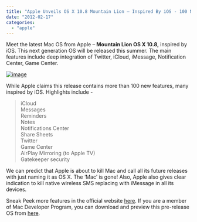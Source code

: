 ```yaml
---
title: "Apple Unveils OS X 10.8 Mountain Lion – Inspired By iOS - 100 New Features"
date: "2012-02-17"
categories: 
  - "apple"
---
```


Meet the latest Mac OS from Apple – **Mountain Lion OS X 10.8,** inspired by iOS. This next generation OS will be released this summer. The main features include deep integration of Twitter, iCloud, iMessage, Notification Center, Game Center.

[![image](http://lh3.ggpht.com/-RA7SEV9uDXA/Tz38sNzt7sI/AAAAAAAAIaY/qE8qveydRQs/image_thumb.png?imgmax=800 "image")](http://lh3.ggpht.com/-2bvt7VTSjxQ/Tz38rRRsysI/AAAAAAAAIaQ/tJ8TdR6ZMJI/s1600-h/image%25255B2%25255D.png)

While Apple claims this release contains more than 100 new features, many inspired by iOS. Highlights include -

> iCloud  
> Messages  
> Reminders  
> Notes  
> Notifications Center  
> Share Sheets  
> Twitter  
> Game Center  
> AirPlay Mirroring (to Apple TV)  
> Gatekeeper security

We can predict that Apple is about to kill Mac and call all its future releases with just naming it as OS X. The ‘Mac’ is gone! Also, Apple also gives clear indication to kill native wireless SMS replacing with iMessage in all its devices.

Sneak Peek more features in the official website [here](http://www.apple.com/macosx/mountain-lion/). If you are a member of Mac Developer Program, you can download and preview this pre-release OS from [here](https://developer.apple.com/technologies/mountain-lion/).
